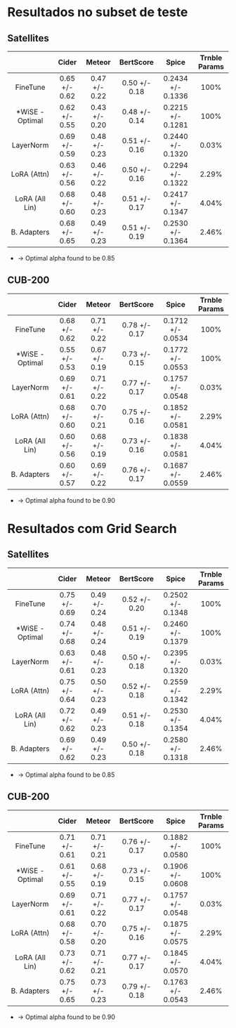 # Resultados no subset de teste

## Satellites
|                 |     Cider     |     Meteor    |   BertScore   |       Spice       | Trnble Params |
| :-------------: | :-----------: | :-----------: | :-----------: | :---------------: | :-----------: |
|     FineTune    | 0.65 +/- 0.62 | 0.47 +/- 0.22 | 0.50 +/- 0.18 | 0.2434 +/- 0.1336 |     100%      |
| *WiSE - Optimal | 0.62 +/- 0.55 | 0.43 +/- 0.20 | 0.48 +/- 0.14 | 0.2215 +/- 0.1281 |     100%      |
|    LayerNorm    | 0.69 +/- 0.59 | 0.48 +/- 0.23 | 0.51 +/- 0.16 | 0.2440 +/- 0.1320 |     0.03%     |
|   LoRA (Attn)   | 0.63 +/- 0.56 | 0.46 +/- 0.22 | 0.50 +/- 0.16 | 0.2294 +/- 0.1322 |     2.29%     |
|  LoRA (All Lin) | 0.68 +/- 0.60 | 0.48 +/- 0.23 | 0.51 +/- 0.17 | 0.2417 +/- 0.1347 |     4.04%     |
|   B. Adapters   | 0.68 +/- 0.65 | 0.49 +/- 0.23 | 0.51 +/- 0.19 | 0.2530 +/- 0.1364 |     2.46%     |

* -> Optimal alpha found to be 0.85

## CUB-200
|                 |     Cider     |     Meteor    |   BertScore   |       Spice       | Trnble Params |
| :-------------: | :-----------: | :-----------: | :-----------: | :---------------: | :-----------: |
|     FineTune    | 0.68 +/- 0.62 | 0.71 +/- 0.22 | 0.78 +/- 0.17 | 0.1712 +/- 0.0534 |     100%      |
| *WiSE - Optimal | 0.55 +/- 0.53 | 0.67 +/- 0.19 | 0.73 +/- 0.15 | 0.1772 +/- 0.0553 |     100%      |
|    LayerNorm    | 0.69 +/- 0.61 | 0.71 +/- 0.22 | 0.77 +/- 0.17 | 0.1757 +/- 0.0548 |     0.03%     |
|   LoRA (Attn)   | 0.68 +/- 0.60 | 0.70 +/- 0.21 | 0.75 +/- 0.16 | 0.1852 +/- 0.0581 |     2.29%     |
|  LoRA (All Lin) | 0.60 +/- 0.56 | 0.68 +/- 0.19 | 0.73 +/- 0.16 | 0.1838 +/- 0.0581 |     4.04%     |
|   B. Adapters   | 0.60 +/- 0.57 | 0.69 +/- 0.22 | 0.76 +/- 0.17 | 0.1687 +/- 0.0559 |     2.46%     |

* -> Optimal alpha found to be 0.90


# Resultados com Grid Search

## Satellites
|                 |     Cider     |     Meteor    |   BertScore   |       Spice       | Trnble Params |
| :-------------: | :-----------: | :-----------: | :-----------: | :---------------: | :-----------: |
|     FineTune    | 0.75 +/- 0.69 | 0.49 +/- 0.24 | 0.52 +/- 0.20 | 0.2502 +/- 0.1348 |     100%      | 0.67, 0.47, 0.49, 0.2451
| *WiSE - Optimal | 0.74 +/- 0.68 | 0.48 +/- 0.24 | 0.51 +/- 0.19 | 0.2460 +/- 0.1379 |     100%      |
|    LayerNorm    | 0.63 +/- 0.61 | 0.48 +/- 0.23 | 0.50 +/- 0.18 | 0.2395 +/- 0.1320 |     0.03%     | 0.63, 0.46, 0.50, 0.2280
|   LoRA (Attn)   | 0.75 +/- 0.64 | 0.50 +/- 0.23 | 0.52 +/- 0.18 | 0.2559 +/- 0.1342 |     2.29%     | 0.59, 0.45, 0.46, 0.2383
|  LoRA (All Lin) | 0.72 +/- 0.62 | 0.49 +/- 0.23 | 0.51 +/- 0.18 | 0.2530 +/- 0.1354 |     4.04%     | 0.70, 0.49, 0.51, 0.2534
|   B. Adapters   | 0.69 +/- 0.62 | 0.49 +/- 0.23 | 0.50 +/- 0.18 | 0.2580 +/- 0.1318 |     2.46%     | 0.63, 0.45, 0.48, 0.2381

* -> Optimal alpha found to be 0.85

## CUB-200
|                 |     Cider     |     Meteor    |   BertScore   |       Spice       | Trnble Params |
| :-------------: | :-----------: | :-----------: | :-----------: | :---------------: | :-----------: |
|     FineTune    | 0.71 +/- 0.61 | 0.71 +/- 0.21 | 0.76 +/- 0.17 | 0.1882 +/- 0.0580 |     100%      | 0.57, 0.66, 0.72, 0.1906
| *WiSE - Optimal | 0.61 +/- 0.55 | 0.68 +/- 0.19 | 0.73 +/- 0.15 | 0.1906 +/- 0.0608 |     100%      |
|    LayerNorm    | 0.69 +/- 0.61 | 0.71 +/- 0.22 | 0.77 +/- 0.17 | 0.1757 +/- 0.0548 |     0.03%     | 0.52, 0.66, 0.72, 0.1799
|   LoRA (Attn)   | 0.68 +/- 0.58 | 0.70 +/- 0.20 | 0.75 +/- 0.16 | 0.1875 +/- 0.0575 |     2.29%     | 0.40, 0.60, 0.67, 0.1676
|  LoRA (All Lin) | 0.73 +/- 0.62 | 0.71 +/- 0.21 | 0.77 +/- 0.17 | 0.1845 +/- 0.0570 |     4.04%     | 0.71, 0.71, 0.77, 0.1807
|   B. Adapters   | 0.75 +/- 0.65 | 0.73 +/- 0.23 | 0.79 +/- 0.18 | 0.1763 +/- 0.0543 |     2.46%     | 0.75, 0.73, 0.79, 0.1773

* -> Optimal alpha found to be 0.90
